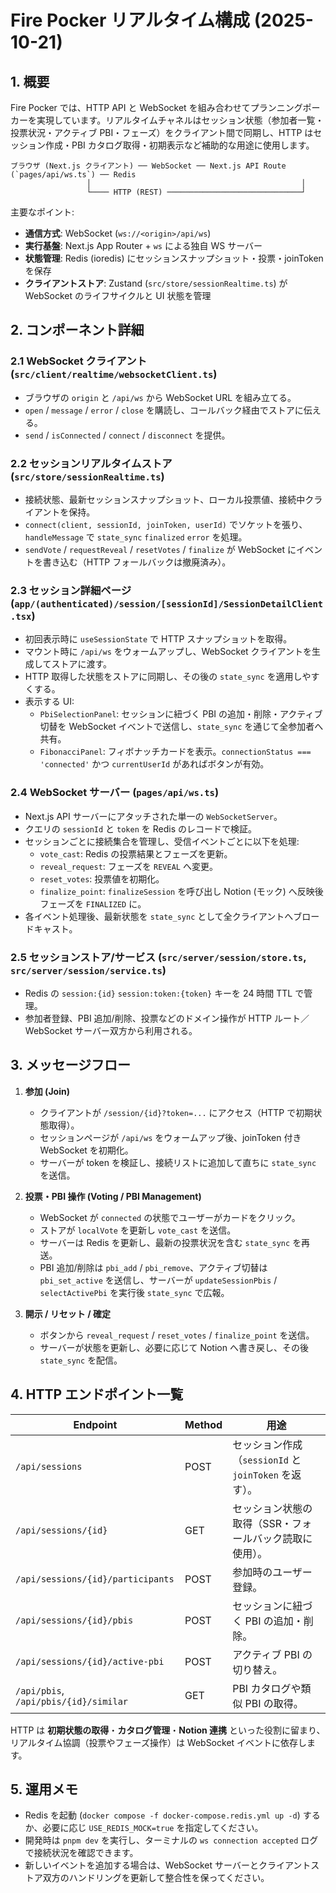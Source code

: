 # Fire Pocker リアルタイム構成 (2025-10-21)

## 1. 概要
Fire Pocker では、HTTP API と WebSocket を組み合わせてプランニングポーカーを実現しています。リアルタイムチャネルはセッション状態（参加者一覧・投票状況・アクティブ PBI・フェーズ）をクライアント間で同期し、HTTP はセッション作成・PBI カタログ取得・初期表示など補助的な用途に使用します。

```
ブラウザ (Next.js クライアント) ── WebSocket ── Next.js API Route (`pages/api/ws.ts`) ── Redis
                 │                                               │
                 └──── HTTP (REST) ──────────────────────────────┘
```

主要なポイント:
- **通信方式**: WebSocket (`ws://<origin>/api/ws`)
- **実行基盤**: Next.js App Router + `ws` による独自 WS サーバー
- **状態管理**: Redis (ioredis) にセッションスナップショット・投票・joinToken を保存
- **クライアントストア**: Zustand (`src/store/sessionRealtime.ts`) が WebSocket のライフサイクルと UI 状態を管理

## 2. コンポーネント詳細

### 2.1 WebSocket クライアント (`src/client/realtime/websocketClient.ts`)
- ブラウザの `origin` と `/api/ws` から WebSocket URL を組み立てる。
- `open` / `message` / `error` / `close` を購読し、コールバック経由でストアに伝える。
- `send` / `isConnected` / `connect` / `disconnect` を提供。

### 2.2 セッションリアルタイムストア (`src/store/sessionRealtime.ts`)
- 接続状態、最新セッションスナップショット、ローカル投票値、接続中クライアントを保持。
- `connect(client, sessionId, joinToken, userId)` でソケットを張り、`handleMessage` で `state_sync` `finalized` `error` を処理。
- `sendVote` / `requestReveal` / `resetVotes` / `finalize` が WebSocket にイベントを書き込む（HTTP フォールバックは撤廃済み）。

### 2.3 セッション詳細ページ (`app/(authenticated)/session/[sessionId]/SessionDetailClient.tsx`)
- 初回表示時に `useSessionState` で HTTP スナップショットを取得。
- マウント時に `/api/ws` をウォームアップし、WebSocket クライアントを生成してストアに渡す。
- HTTP 取得した状態をストアに同期し、その後の `state_sync` を適用しやすくする。
- 表示する UI:
  - `PbiSelectionPanel`: セッションに紐づく PBI の追加・削除・アクティブ切替を WebSocket イベントで送信し、`state_sync` を通じて全参加者へ共有。
  - `FibonacciPanel`: フィボナッチカードを表示。`connectionStatus === 'connected'` かつ `currentUserId` があればボタンが有効。

### 2.4 WebSocket サーバー (`pages/api/ws.ts`)
- Next.js API サーバーにアタッチされた単一の `WebSocketServer`。
- クエリの `sessionId` と `token` を Redis のレコードで検証。
- セッションごとに接続集合を管理し、受信イベントごとに以下を処理:
  - `vote_cast`: Redis の投票結果とフェーズを更新。
  - `reveal_request`: フェーズを `REVEAL` へ変更。
  - `reset_votes`: 投票値を初期化。
  - `finalize_point`: `finalizeSession` を呼び出し Notion (モック) へ反映後フェーズを `FINALIZED` に。
- 各イベント処理後、最新状態を `state_sync` として全クライアントへブロードキャスト。

### 2.5 セッションストア/サービス (`src/server/session/store.ts`, `src/server/session/service.ts`)
- Redis の `session:{id}` `session:token:{token}` キーを 24 時間 TTL で管理。
- 参加者登録、PBI 追加/削除、投票などのドメイン操作が HTTP ルート／WebSocket サーバー双方から利用される。

## 3. メッセージフロー

1. **参加 (Join)**
   - クライアントが `/session/{id}?token=...` にアクセス（HTTP で初期状態取得）。
   - セッションページが `/api/ws` をウォームアップ後、joinToken 付き WebSocket を初期化。
   - サーバーが token を検証し、接続リストに追加して直ちに `state_sync` を送信。

2. **投票・PBI 操作 (Voting / PBI Management)**
   - WebSocket が `connected` の状態でユーザーがカードをクリック。
   - ストアが `localVote` を更新し `vote_cast` を送信。
   - サーバーは Redis を更新し、最新の投票状況を含む `state_sync` を再送。
   - PBI 追加/削除は `pbi_add` / `pbi_remove`、アクティブ切替は `pbi_set_active` を送信し、サーバーが `updateSessionPbis` / `selectActivePbi` を実行後 `state_sync` で広報。

3. **開示 / リセット / 確定**
   - ボタンから `reveal_request` / `reset_votes` / `finalize_point` を送信。
   - サーバーが状態を更新し、必要に応じて Notion へ書き戻し、その後 `state_sync` を配信。

## 4. HTTP エンドポイント一覧
| Endpoint | Method | 用途 |
|----------|--------|------|
| `/api/sessions` | POST | セッション作成（`sessionId` と `joinToken` を返す）。 |
| `/api/sessions/{id}` | GET | セッション状態の取得（SSR・フォールバック読取に使用）。 |
| `/api/sessions/{id}/participants` | POST | 参加時のユーザー登録。 |
| `/api/sessions/{id}/pbis` | POST | セッションに紐づく PBI の追加・削除。 |
| `/api/sessions/{id}/active-pbi` | POST | アクティブ PBI の切り替え。 |
| `/api/pbis`, `/api/pbis/{id}/similar` | GET | PBI カタログや類似 PBI の取得。 |

HTTP は **初期状態の取得**・**カタログ管理**・**Notion 連携** といった役割に留まり、リアルタイム協調（投票やフェーズ操作）は WebSocket イベントに依存します。

## 5. 運用メモ
- Redis を起動 (`docker compose -f docker-compose.redis.yml up -d`) するか、必要に応じ `USE_REDIS_MOCK=true` を指定してください。
- 開発時は `pnpm dev` を実行し、ターミナルの `ws connection accepted` ログで接続状況を確認できます。
- 新しいイベントを追加する場合は、WebSocket サーバーとクライアントストア双方のハンドリングを更新して整合性を保ってください。
